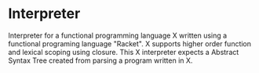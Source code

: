 # Interpreter
Interpreter for a functional programming language X written using a functional programing language "Racket". X supports higher order function and lexical scoping using closure. This X interpreter expects a Abstract Syntax Tree created from parsing a program written in X.
